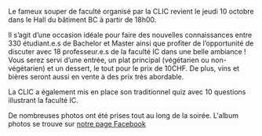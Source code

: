 Le fameux souper de faculté organisé par la CLIC revient le jeudi 10 octobre dans le Hall du bâtiment BC à partir de 18h00.

Il s’agit d’une occasion idéale pour faire des nouvelles connaissances entre 330 étudiant.e.s de Bachelor et Master ainsi que profiter de l’opportunité de discuter avec 18 professeur.e.s de la faculté IC dans une belle ambiance ! Vous serez servi d’une entrée, un plat principal (végétarien ou non-végétarien) et un dessert, le tout pour le prix de 10CHF. De plus, vins et bières seront aussi en vente à des prix très abordable.

La CLIC a également mis en place son traditionnel quiz avec 10 questions illustrant la faculté IC.

De nombreuses photos ont été prises tout au long de la soirée. L'album photos se trouve sur [notre page Facebook](https://www.facebook.com/pg/clic.epfl/photos/?tab=album&album_id=2745069612203888)